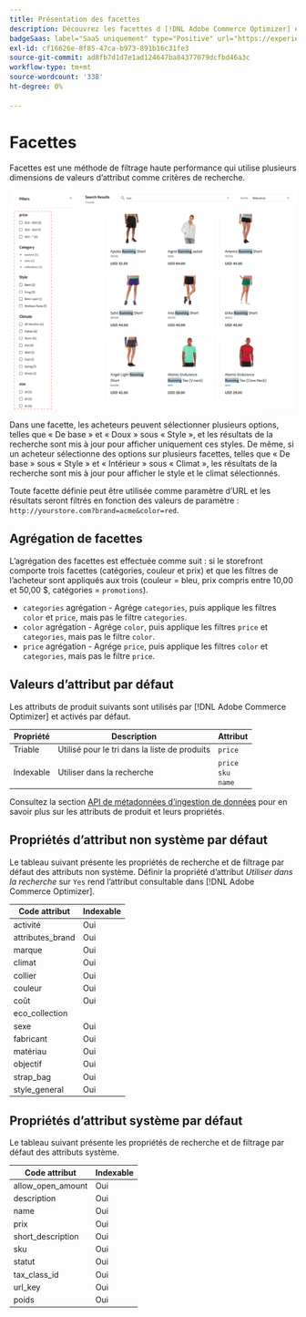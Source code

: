```yaml
---
title: Présentation des facettes
description: Découvrez les facettes d [!DNL Adobe Commerce Optimizer] et comment elles améliorent les résultats de recherche.
badgeSaas: label="SaaS uniquement" type="Positive" url="https://experienceleague.adobe.com/fr/docs/commerce/user-guides/product-solutions" tooltip="S’applique uniquement aux projets Adobe Commerce as a Cloud Service et Adobe Commerce Optimizer (infrastructure SaaS gérée par Adobe)."
exl-id: cf16626e-8f85-47ca-b973-891b16c31fe3
source-git-commit: ad8fb7d1d7e1ad124647ba84377079dcfbd46a3c
workflow-type: tm+mt
source-wordcount: '338'
ht-degree: 0%

---
```


# Facettes

Facettes est une méthode de filtrage haute performance qui utilise plusieurs dimensions de valeurs d’attribut comme critères de recherche.

![Résultats de recherche filtrés](../../assets/storefront-search-results-run.png)

Dans une facette, les acheteurs peuvent sélectionner plusieurs options, telles que « De base » et « Doux » sous « Style », et les résultats de la recherche sont mis à jour pour afficher uniquement ces styles. De même, si un acheteur sélectionne des options sur plusieurs facettes, telles que « De base » sous « Style » et « Intérieur » sous « Climat », les résultats de la recherche sont mis à jour pour afficher le style et le climat sélectionnés.

Toute facette définie peut être utilisée comme paramètre d’URL et les résultats seront filtrés en fonction des valeurs de paramètre : `http://yourstore.com?brand=acme&color=red`.

## Agrégation de facettes

L’agrégation des facettes est effectuée comme suit : si le storefront comporte trois facettes (catégories, couleur et prix) et que les filtres de l’acheteur sont appliqués aux trois (couleur = bleu, prix compris entre 10,00 et 50,00 $, catégories = `promotions`).

- `categories` agrégation - Agrége `categories`, puis applique les filtres `color` et `price`, mais pas le filtre `categories`.
- `color` agrégation - Agrége `color`, puis applique les filtres `price` et `categories`, mais pas le filtre `color`.
- `price` agrégation - Agrége `price`, puis applique les filtres `color` et `categories`, mais pas le filtre `price`.

## Valeurs d’attribut par défaut

Les attributs de produit suivants sont utilisés par [!DNL Adobe Commerce Optimizer] et activés par défaut.

| Propriété | Description | Attribut |
|---|---|---|
| Triable | Utilisé pour le tri dans la liste de produits | `price` |
| Indexable | Utiliser dans la recherche | `price` <br />`sku`<br />`name` |

Consultez la section [API de métadonnées d’ingestion de données](https://developer.adobe.com/commerce/services/optimizer/data-ingestion/#metadata) pour en savoir plus sur les attributs de produit et leurs propriétés.

## Propriétés d’attribut non système par défaut

Le tableau suivant présente les propriétés de recherche et de filtrage par défaut des attributs non système. Définir la propriété d’attribut *Utiliser dans la recherche* sur `Yes` rend l’attribut consultable dans [!DNL Adobe Commerce Optimizer].

| Code attribut | Indexable |
|--- |--- |
| activité | Oui |
| attributes_brand | Oui |
| marque | Oui |
| climat | Oui |
| collier | Oui |
| couleur | Oui |
| coût | Oui |
| eco_collection |
| sexe | Oui |
| fabricant | Oui |
| matériau | Oui |
| objectif | Oui |
| strap_bag | Oui |
| style_general | Oui |

## Propriétés d’attribut système par défaut

Le tableau suivant présente les propriétés de recherche et de filtrage par défaut des attributs système.

| Code attribut | Indexable |
|--- |--- |
| allow_open_amount | Oui |
| description | Oui |
| name | Oui |
| prix | Oui |
| short_description | Oui |
| sku | Oui |
| statut | Oui |
| tax_class_id | Oui |
| url_key | Oui |
| poids | Oui |

